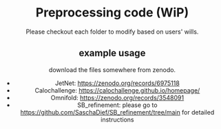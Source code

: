 <div align="center">

# Preprocessing code (WiP)

Please checkout each folder to modify based on users' wills. 

## example usage

download the files somewhere from zenodo.
- JetNet: https://zenodo.org/records/6975118
- Calochallenge: https://calochallenge.github.io/homepage/
- Omnifold: https://zenodo.org/records/3548091
- SB_refinement: please go to https://github.com/SaschaDief/SB_refinement/tree/main for detailed instructions
